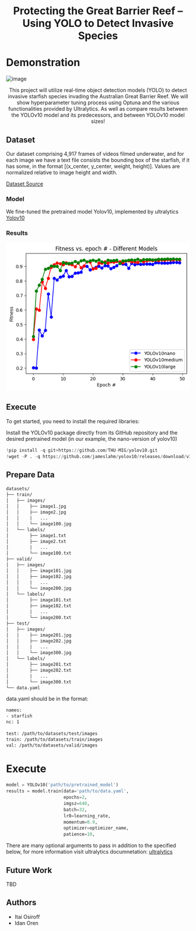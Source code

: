 <h1 align="center">
  <br>
Protecting the Great Barrier Reef – Using YOLO to Detect Invasive Species
  
  <br>
</h1>

# Demonstration

![image](https://github.com/user-attachments/assets/d15c05b0-28ff-4f2d-8587-a9ed5d072a35)

<p align="center">This project will utilize real-time object detection models (YOLO) to detect invasive starfish species invading the Australian Great Barrier Reef. 
                  We will show hyperparameter tuning process using Optuna and the various functionalities provided by Ultralytics.
                  As well as compare results between the YOLOv10 model and its predecessors, and between YOLOv10 model sizes!
</p>

## Dataset

Our dataset comprising 4,917 frames of videos filmed underwater, 
and for each image we have a text file consists the bounding box of the starfish, if it has some, in the format [(x_center, y_center, weight, height)]. Values are normalized relative to image height and width.

[Dataset Source](https://universe.roboflow.com/great-barrier-reef/great-barrier-reef-o5scc)

### Model

We fine-tuned the pretrained model Yolov10, implemented by ultralytics
[Yolov10](https://github.com/THU-MIG/yolov10)

### Results

![image](https://github.com/idanorenn/Starfish-Object-detection/blob/main/results/fitness%20vs%20epoch%20sizes.png)

## Execute

To get started, you need to install the required libraries:

Install the YOLOv10 package directly from its GitHub repository and the desired pretrained model (in our example, the nano-version of yolov10)
```python
!pip install -q git+https://github.com/THU-MIG/yolov10.git
!wget -P . -q https://github.com/jameslahm/yolov10/releases/download/v1.0/yolov10n.pt
```

## Prepare Data

```Folder structure
datasets/
├── train/
│   ├── images/
│   │    ├── image1.jpg
│   │    ├── image2.jpg
│   │    |   ...
│   │    └── image100.jpg
│   └── labels/
│        ├── image1.txt
│        ├── image2.txt
│        |   ...
│        └── image100.txt  
├── valid/
│   ├── images/
│   │    ├── image101.jpg
│   │    ├── image102.jpg
│   │    |   ...
│   │    └── image200.jpg
│   └── labels/
│        ├── image101.txt
│        ├── image102.txt
│        |   ...
│        └── image200.txt  
├── test/
│   ├── images/
│   │    ├── image201.jpg
│   │    ├── image202.jpg
│   │    |   ...
│   │    └── image300.jpg
│   └── labels/
│        ├── image201.txt
│        ├── image202.txt
│        |   ...
│        └── image300.txt  
└── data.yaml
```

data.yaml should be in the format:
```
names:
- starfish
nc: 1

test: /path/to/datasets/test/images
train: /path/to/datasets/train/images
val: /path/to/datasets/valid/images
```

# Execute
```python
model = YOLOv10('path/to/pretrained_model')
results = model.train(data='path/to/data.yaml',
                      epochs=2,
                      imgsz=640,
                      batch=32,
                      lr0=learning_rate,
                      momentum=0.9,
                      optimizer=optimizer_name,
                      patience=10,
```
There are many optional arguments to pass in addition to the specified below, for more information visit ultralytics documnetation: [ultralytics](https://docs.ultralytics.com/modes/train/)
## Future Work

TBD

## Authors

- Itai Osiroff
- Idan Oren

